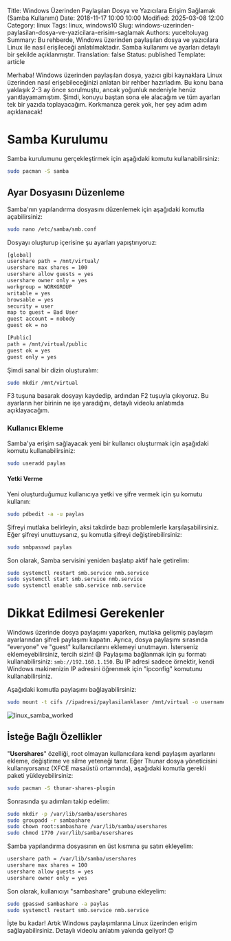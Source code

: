 Title: Windows Üzerinden Paylaşılan Dosya ve Yazıcılara Erişim Sağlamak (Samba Kullanımı)
Date: 2018-11-17 10:00 10:00
Modified: 2025-03-08 12:00
Category: linux
Tags: linux, windows10
Slug: windows-uzerinden-paylasilan-dosya-ve-yazicilara-erisim-saglamak
Authors: yuceltoluyag
Summary: Bu rehberde, Windows üzerinden paylaşılan dosya ve yazıcılara Linux ile nasıl erişileceği anlatılmaktadır. Samba kullanımı ve ayarları detaylı bir şekilde açıklanmıştır.
Translation: false
Status: published
Template: article


Merhaba! Windows üzerinden paylaşılan dosya, yazıcı gibi kaynaklara Linux üzerinden nasıl erişebileceğinizi anlatan bir rehber hazırladım. Bu konu bana yaklaşık 2-3 ay önce sorulmuştu, ancak yoğunluk nedeniyle henüz yanıtlayamamıştım. Şimdi, konuyu baştan sona ele alacağım ve tüm ayarları tek bir yazıda toplayacağım. Korkmanıza gerek yok, her şey adım adım açıklanacak!



# Samba Kurulumu

Samba kurulumunu gerçekleştirmek için aşağıdaki komutu kullanabilirsiniz:

```bash
sudo pacman -S samba
```

## Ayar Dosyasını Düzenleme

Samba'nın yapılandırma dosyasını düzenlemek için aşağıdaki komutla açabilirsiniz:

```bash
sudo nano /etc/samba/smb.conf
```

Dosyayı oluşturup içerisine şu ayarları yapıştırıyoruz:

```bash
[global]
usershare path = /mnt/virtual/
usershare max shares = 100
usershare allow guests = yes
usershare owner only = yes
workgroup = WORKGROUP
writable = yes
browsable = yes
security = user
map to guest = Bad User
guest account = nobody
guest ok = no

[Public]
path = /mnt/virtual/public
guest ok = yes
guest only = yes
```

Şimdi sanal bir dizin oluşturalım:

```bash
sudo mkdir /mnt/virtual
```

F3 tuşuna basarak dosyayı kaydedip, ardından F2 tuşuyla çıkıyoruz. Bu ayarların her birinin ne işe yaradığını, detaylı videolu anlatımda açıklayacağım.

### Kullanıcı Ekleme

Samba'ya erişim sağlayacak yeni bir kullanıcı oluşturmak için aşağıdaki komutu kullanabilirsiniz:

```bash
sudo useradd paylas
```

#### Yetki Verme

Yeni oluşturduğumuz kullanıcıya yetki ve şifre vermek için şu komutu kullanın:

```bash
sudo pdbedit -a -u paylas
```

Şifreyi mutlaka belirleyin, aksi takdirde bazı problemlerle karşılaşabilirsiniz. Eğer şifreyi unuttuysanız, şu komutla şifreyi değiştirebilirsiniz:

```bash
sudo smbpasswd paylas
```

Son olarak, Samba servisini yeniden başlatıp aktif hale getirelim:

```bash
sudo systemctl restart smb.service nmb.service
sudo systemctl start smb.service nmb.service
sudo systemctl enable smb.service nmb.service
```

# Dikkat Edilmesi Gerekenler

Windows üzerinde dosya paylaşımı yaparken, mutlaka gelişmiş paylaşım ayarlarından şifreli paylaşımı kapatın. Ayrıca, dosya paylaşımı sırasında "everyone" ve "guest" kullanıcılarını eklemeyi unutmayın. İsterseniz eklemeyebilirsiniz, tercih sizin! 😄 Paylaşıma bağlanmak için şu formatı kullanabilirsiniz: `smb://192.168.1.150`. Bu IP adresi sadece örnektir, kendi Windows makinenizin IP adresini öğrenmek için "ipconfig" komutunu kullanabilirsiniz.

Aşağıdaki komutla paylaşımı bağlayabilirsiniz:

```bash
sudo mount -t cifs //ipadresi/paylasilanklasor /mnt/virtual -o username=olusturulankullaniciadi,password=olusturulansifre,workgroup=workgroup,iocharset=utf8,uid=olusturulankullaniciadi,gid=root
```

![linux_samba_worked](/images/linux_samba.webp)

## İsteğe Bağlı Özellikler

"**Usershares**" özelliği, root olmayan kullanıcılara kendi paylaşım ayarlarını ekleme, değiştirme ve silme yeteneği tanır. Eğer Thunar dosya yöneticisini kullanıyorsanız (XFCE masaüstü ortamında), aşağıdaki komutla gerekli paketi yükleyebilirsiniz:

```bash
sudo pacman -S thunar-shares-plugin
```

Sonrasında şu adımları takip edelim:

```bash
sudo mkdir -p /var/lib/samba/usershares
sudo groupadd -r sambashare
sudo chown root:sambashare /var/lib/samba/usershares
sudo chmod 1770 /var/lib/samba/usershares
```

Samba yapılandırma dosyasının en üst kısmına şu satırı ekleyelim:

```bash
usershare path = /var/lib/samba/usershares
usershare max shares = 100
usershare allow guests = yes
usershare owner only = yes
```

Son olarak, kullanıcıyı "sambashare" grubuna ekleyelim:

```bash
sudo gpasswd sambashare -a paylas
sudo systemctl restart smb.service nmb.service
```

İşte bu kadar! Artık Windows paylaşımlarına Linux üzerinden erişim sağlayabilirsiniz. Detaylı videolu anlatım yakında geliyor! 😊

